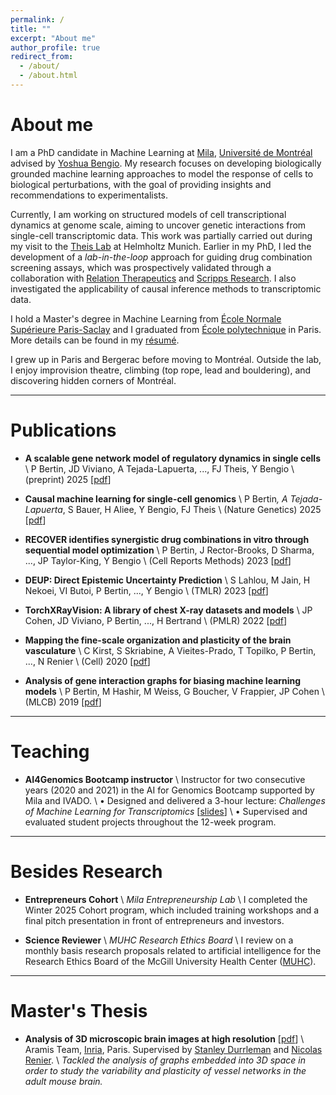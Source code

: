 ```yaml
---
permalink: /
title: ""
excerpt: "About me"
author_profile: true
redirect_from:
  - /about/
  - /about.html
---
```

# About me

I am a PhD candidate in Machine Learning at [Mila](https://mila.quebec/), [Université de Montréal](https://www.umontreal.ca/) 
advised by [Yoshua Bengio](https://mila.quebec/en/yoshua-bengio/). My research focuses on developing biologically grounded 
machine learning approaches to model the response of cells to biological perturbations, with the goal of providing 
insights and recommendations to experimentalists.

Currently, I am working on structured models of cell transcriptional dynamics at genome scale, aiming to uncover 
genetic interactions from single-cell transcriptomic data. This work was partially carried out during my visit to the 
[Theis Lab](https://www.helmholtz-munich.de/en/icb/research-groups/theis-lab) at Helmholtz Munich.
Earlier in my PhD, I led the development of a *lab-in-the-loop* approach for guiding drug combination screening assays, 
which was prospectively validated through
a collaboration with [Relation Therapeutics](https://www.relationrx.com/) and [Scripps Research](https://www.scripps.edu/). 
I also investigated the applicability of causal inference methods to transcriptomic data.

I hold a Master's degree in Machine Learning from [École Normale Supérieure Paris-Saclay](https://ens-paris-saclay.fr/en) 
and I graduated from [École polytechnique](https://www.polytechnique.edu/) in Paris. More details can be found in my 
[résumé](https://Bertinus.github.io/files/Resume.pdf).

I grew up in Paris and Bergerac before moving to Montréal. Outside the lab, I enjoy improvision theatre, climbing 
(top rope, lead and bouldering), and discovering hidden corners of Montréal.

___
# Publications

- **A scalable gene network model of regulatory dynamics in single cells** \\
P Bertin, JD Viviano, A Tejada-Lapuerta, ..., FJ Theis, Y Bengio \\
(preprint) 2025 [[pdf](https://arxiv.org/abs/2503.20027)]

- **Causal machine learning for single-cell genomics** \\
P Bertin<sup>*</sup>, A Tejada-Lapuerta<sup>*</sup>, S Bauer, H Aliee, Y Bengio, FJ Theis \\
(Nature Genetics) 2025 [[pdf](https://www.nature.com/articles/s41588-025-02124-2)]

- **RECOVER identifies synergistic drug combinations in vitro through sequential model optimization** \\
P Bertin, J Rector-Brooks, D Sharma, ..., JP Taylor-King, Y Bengio \\
(Cell Reports Methods) 2023 [[pdf](https://www.cell.com/cell-reports-methods/fulltext/S2667-2375(23)00251-5?uuid=uuid%3A2a0d76d0-5c8b-4fcc-8ef9-9ea85b85081d)]

- **DEUP: Direct Epistemic Uncertainty Prediction** \\
S Lahlou, M Jain, H Nekoei, VI Butoi, P Bertin, ..., Y Bengio \\
(TMLR) 2023 [[pdf](https://arxiv.org/abs/2102.08501)]

- **TorchXRayVision: A library of chest X-ray datasets and models** \\
JP Cohen, JD Viviano, P Bertin, ..., H Bertrand \\
(PMLR) 2022 [[pdf](https://proceedings.mlr.press/v172/cohen22a.html)]

- **Mapping the fine-scale organization and plasticity of the brain vasculature** \\
C Kirst, S Skriabine, A Vieites-Prado, T Topilko, P Bertin, ..., N Renier \\
(Cell) 2020 [[pdf](https://www.cell.com/cell/fulltext/S0092-8674(20)30109-4?uuid=uuid%3A4c6a4466-33b6-4882-a250-6335c96adc2f)]

- **Analysis of gene interaction graphs for biasing machine learning models** \\
P Bertin, M Hashir, M Weiss, G Boucher, V Frappier, JP Cohen \\
(MLCB) 2019 [[pdf](https://arxiv.org/abs/1905.02295)]

___
# Teaching

- **AI4Genomics Bootcamp instructor** \\
Instructor for two consecutive years (2020 and 2021) in the AI for Genomics Bootcamp supported by Mila and IVADO. \\
• Designed and delivered a 3-hour lecture: *Challenges of Machine Learning for Transcriptomics* [[slides](https://Bertinus.github.io/files/Challenges_of_ML4transcriptomics.pdf)] \\
• Supervised and evaluated student projects throughout the 12-week program.

___
# Besides Research

- **Entrepreneurs Cohort** \\
*Mila Entrepreneurship Lab* \\
I completed the Winter 2025 Cohort program, which included training workshops and a final pitch 
presentation in front of entrepreneurs and investors.

- **Science Reviewer** \\
*MUHC Research Ethics Board* \\
I review on a monthly basis research proposals related to artificial intelligence 
for the Research Ethics Board of the McGill University Health Center ([MUHC](https://muhc.ca/)).

___
# Master's Thesis

- **Analysis of 3D microscopic brain images at high resolution** [[pdf](https://Bertinus.github.io/files/icm_report.pdf)] \\
Aramis Team, [Inria](https://www.inria.fr/en/centre/paris), Paris. Supervised by [Stanley Durrleman](https://who.rocq.inria.fr/Stanley.Durrleman/) 
and [Nicolas Renier](https://www.renier-lab.com/nicolasrenier). \\
*Tackled the analysis of graphs embedded into 3D space in order to study the variability and plasticity of vessel 
networks in the adult mouse brain.*
